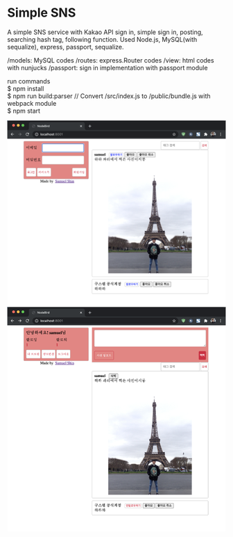 # Simple SNS

A simple SNS service with Kakao API sign in, simple sign in, posting, searching hash tag, following function.
Used Node.js, MySQL(with sequalize), express, passport, sequalize.

/models: MySQL codes
/routes: express.Router codes
/view: html codes with nunjucks
/passport: sign in implementation with passport module

run commands <br>
$ npm install <br>
$ npm run build:parser    // Convert /src/index.js to /public/bundle.js with webpack module <br>
$ npm start <br>

![nodebird](./screenshots/login.png)
![nodebird](./screenshots/timeline.png)
